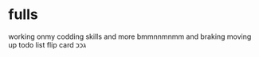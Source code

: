 # fulls
working onmy codding skills and more bmmnnmnmm
and braking
moving up 
todo list 
flip card
גככ